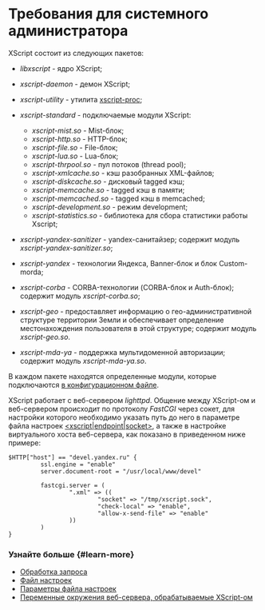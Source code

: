 # Требования для системного администратора

XScript состоит из следующих пакетов:
- _libxscript_ - ядро XScript;
- _xscript-daemon_ - демон XScript;
- _xscript-utility_ - утилита [xscript-proc](xscript-tools-ov.md);
- _xscript-standard_ - подключаемые модули XScript:
    - _xscript-mist.so_ - Mist-блок;
    - _xscript-http.so_ - HTTP-блок;
    - _xscript-file.so_ - File-блок;
    - _xscript-lua.so_ - Lua-блок;
    - _xscript-thrpool.so_ - пул потоков (thread pool);
    - _xscript-xmlcache.so_ - кэш разобранных XML-файлов;
    - _xscript-diskcache.so_ - дисковый tagged кэш;
    - _xscript-memcache.so_ - tagged кэш в памяти;
    - _xscript-memcached.so_ - tagged кэш в memcached;
    - _xscript-development.so_ - режим development;
    - _xscript-statistics.so_ - библиотека для сбора статистики работы Xscript;
    
- _xscript-yandex-sanitizer_ - yandex-санитайзер; содержит модуль _xscript-yandex-sanitizer.so_;
- _xscript-yandex_ - технологии Яндекса, Banner-блок и блок Custom-morda;
- _xscript-corba_ - CORBA-технологии (CORBA-блок и Auth-блок); содержит модуль _xscript-corba.so_;
- _xscript-geo_ - предоставляет информацию о гео-административной структуре территории Земли и обеспечивает определение местонахождения пользователя в этой структуре; содержит модуль _xscript-geo.so_.
- _xscript-mda-ya_ - поддержка мультидоменной авторизации; содержит модуль _xscript-mda-ya.so_.

В каждом пакете находятся определенные модули, которые подключаются [в конфигурационном файле](../appendices/config.md).

XScript работает с веб-сервером _lighttpd_. Общение между XScript-ом и веб-сервером происходит по протоколу _FastCGI_ через сокет, для настройки которого необходимо указать путь до него в параметре файла настроек [\<xscript|endpoint|socket\>](../appendices/config-params.md#socket), а также в настройке виртуального хоста веб-сервера, как показано в приведенном ниже примере:

```
$HTTP["host"] == "devel.yandex.ru" {
         ssl.engine = "enable"
         server.document-root = "/usr/local/www/devel"

         fastcgi.server = (
                 ".xml" => ((
                         "socket" => "/tmp/xscript.sock",
                         "check-local" => "enable",
                         "allow-x-send-file" => "enable"
                 ))
         )
}
```

### Узнайте больше {#learn-more}
* [Обработка запроса](../concepts/xscript-functionality.md)
* [Файл настроек](../appendices/config.md)
* [Параметры файла настроек](../appendices/config-params.md)
* [Переменные окружения веб-сервера, обрабатываемые XScript-ом](../appendices/env-var.md)